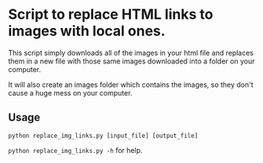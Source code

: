 # Script to replace HTML links to images with local ones.
This script simply downloads all of the images in your html file and replaces them in a new file with those same images downloaded into a folder on your computer.

It will also create an images folder which contains the images, so they don't cause a huge mess on your computer.
## Usage
``python replace_img_links.py [input_file] [output_file]``

``python replace_img_links.py -h`` for help.
